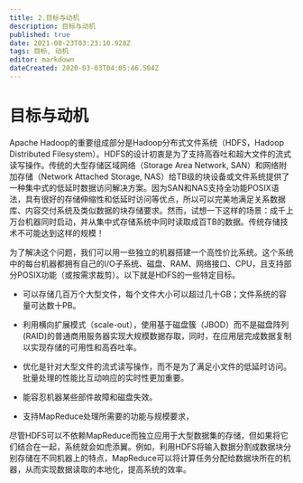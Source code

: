 ```yaml
---
title: 2.目标与动机
description: 目标与动机
published: true
date: 2021-08-23T03:23:10.928Z
tags: 目标, 动机
editor: markdown
dateCreated: 2020-03-03T04:05:46.504Z
---
```


# 目标与动机
Apache Hadoop的重要组成部分是Hadoop分布式文件系统（HDFS，Hadoop Distributed Filesystem）。HDFS的设计初衷是为了支持高吞吐和超大文件的流式读写操作。传统的大型存储区域网络（Storage Area Network, SAN）和网络附加存储（Network Attached Storage, NAS）给TB级的块设备或文件系统提供了一种集中式的低延时数据访问解决方案。因为SAN和NAS支持全功能POSIX语法，具有很好的存储伸缩性和低延时访问等优点，所以可以完美地满足关系数据库、内容交付系统及类似数据的块存储要求。然而，试想一下这样的场景：成千上万台机器同时启动，并从集中式存储系统中同时读取成百TB的数据。传统存储技术不可能达到这样的规模！

为了解决这个问题，我们可以用一些独立的机器搭建一个高性价比系统。这个系统中的每台机器都拥有自己的I/O子系统、磁盘、RAM、网络接口、CPU，且支持部分POSIX功能（或按需求裁剪）。以下就是HDFS的一些特定目标。

- 可以存储几百万个大型文件，每个文件大小可以超过几十GB；文件系统的容量可达数十PB。

- 利用横向扩展模式（scale-out），使用基于磁盘簇（JBOD）而不是磁盘阵列(RAID)的普通商用服务器实现大规模数据存取，同时，在应用层完成数据复制以实现存储的可用性和高吞吐率。

- 优化是针对大型文件的流式读写操作，而不是为了满足小文件的低延时访问。批量处理的性能比互动响应的实时性更加重要。

- 能容忍机器某些部件故障和磁盘失效。

- 支持MapReduce处理所需要的功能与规模要求，

尽管HDFS可以不依赖MapReduce而独立应用于大型数据集的存储，但如果将它们结合在一起，系统就会如虎添翼。例如，利用HDFS将输入数据分割成数据块分别存储在不同机器上的特点，MapReduce可以将计算任务分配给数据块所在的机器，从而实现数据读取的本地化，提高系统的效率。